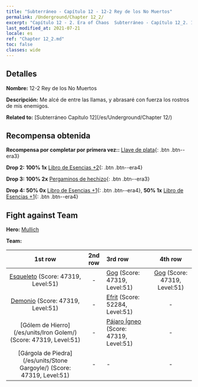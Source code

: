 ```yaml
---
title: "Subterráneo - Capítulo 12 - 12-2 Rey de los No Muertos"
permalink: /Underground/Chapter 12_2/
excerpt: "Capítulo 12 - 2. Era of Chaos  Subterráneo - Capítulo 12_2. 12-2 Rey de los No Muertos"
last_modified_at: 2021-07-21
locale: es
ref: "Chapter 12_2.md"
toc: false
classes: wide
---
```


## Detalles

 **Nombre:** 12-2 Rey de los No Muertos

 **Descripción:** Me alcé de entre las llamas, y abrasaré con fuerza los rostros de mis enemigos.

 **Related to:** [Subterráneo Capítulo 12](/es/Underground/Chapter 12/)

## Recompensa obtenida

 **Recompensa por completar por primera vez::** [Llave de plata](/ItemsES/con_693/){: .btn .btn--era3}

 **Drop 2:** **100% 1x** [Libro de Esencias +2](/ItemsES/mat_53/){: .btn .btn--era4}

 **Drop 3:** **100% 2x** [Pergaminos de hechizo](/ItemsES/con_694/){: .btn .btn--era3}

 **Drop 4:** **50% 0x** [Libro de Esencias +1](/ItemsES/mat_46/){: .btn .btn--era4}, **50% 1x** [Libro de Esencias +1](/ItemsES/mat_46/){: .btn .btn--era4}


## Fight against Team
 **Hero:** [Mullich](/es/heroes/Mullich/)

 **Team:**


  | 1st row | 2nd row | 3rd row | 4th row |
  |:----:|:----:|:----|:----:|
  | [Esqueleto](/es/units/Skeleton/) (Score: 47319, Level:51)  | - | [Gog](/es/units/Gog/) (Score: 47319, Level:51)  | [Gog](/es/units/Gog/) (Score: 47319, Level:51)  |
  | [Demonio](/es/units/Demon/) (Score: 47319, Level:51)  | - | [Efrit](/es/units/Efreeti/) (Score: 52284, Level:51)  | - |
  | [Gólem de Hierro](/es/units/Iron Golem/) (Score: 47319, Level:51)  | - | [Pájaro Ígneo](/es/units/Firebird/) (Score: 47319, Level:51)  | - |
  | [Gárgola de Piedra](/es/units/Stone Gargoyle/) (Score: 47319, Level:51)  | - | - | - |


